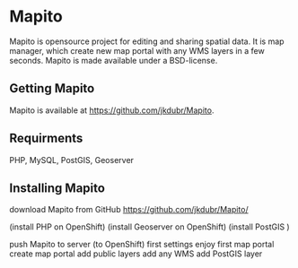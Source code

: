 # Mapito

Mapito is opensource project for editing and sharing spatial data. It is map manager, which create new map portal with any WMS layers in a few seconds.
Mapito is made available under a BSD-license.


## Getting Mapito

Mapito is available at https://github.com/jkdubr/Mapito.

## Requirments

PHP, MySQL, PostGIS, Geoserver

## Installing Mapito

download Mapito from GitHub https://github.com/jkdubr/Mapito/

(install PHP on OpenShift)
(install Geoserver on OpenShift)
(install PostGIS )

push Mapito to server (to OpenShift)
first settings
enjoy first map portal
create map portal
add public layers
add any WMS
add PostGIS layer

